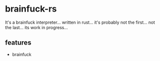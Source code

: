 # brainfuck-rs

It's a brainfuck interpreter…
written in rust…
it's probably not the first…
not the last…
its work in progress…

## features
 - brainfuck